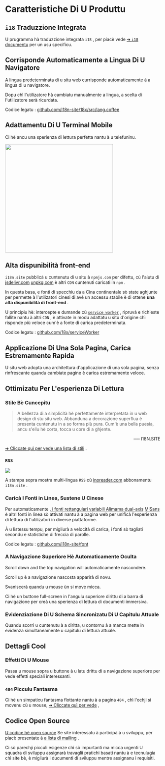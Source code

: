 # Caratteristiche Di U Produttu

## `i18` Traduzzione Integrata

U prugramma hà traduzzione integrata `i18` , per piacè vede [➔ `i18` documentu](/i18) per un usu specificu.

## Corrisponde Automaticamente a Lingua Di U Navigatore

A lingua predeterminata di u situ web currisponde automaticamente à a lingua di u navigatore.

Dopu chì l'utilizatore hà cambiatu manualmente a lingua, a scelta di l'utilizatore serà ricurdata.

Codice legatu : [github.com/i18n-site/18x/src/lang.coffee](https://github.com/i18n-site/18x/blob/main/src/lang.coffee)

## Adattamentu Di U Terminal Mobile

Ci hè ancu una sperienza di lettura perfetta nantu à u telefuninu.

<img src="//p.3ti.site/1721379497.avif" width="350px">

## <a rel=id href="#ha" id="ha"></a> Alta dispunibilità front-end

`i18n.site` pubblicà u cuntenutu di u situ à `npmjs.com` per difettu, cù l'aiutu di [jsdelivr.com](//jsdelivr.com) [unpkg.com](//unpkg.com) è altri `CDN` cuntenuti caricati in `npm` .

In questa basa, e fonti di specchiu da a Cina continentale sò state aghjunte per permette à l'utilizatori cinesi di avè un accessu stabile è di ottene **una alta dispunibilità di front-end** .

U principiu hè: intercepte e dumande cù [`service worker`](https://developer.mozilla.org/docs/Web/API/Service_Worker_API) , ripruvà e richieste fallite nantu à altri `CDN` , è attivate in modu adattatu u situ d'origine chì risponde più veloce cum'è a fonte di carica predeterminata.

Codice legatu : [github.com/18x/serviceWorker](https://github.com/i18n-site/18x/tree/main/serviceWorker)

## Applicazione Di Una Sola Pagina, Carica Estremamente Rapida

U situ web adopta una architettura d'applicazione di una sola pagina, senza rinfrescante quandu cambiate pagine è carica estremamente veloce.

## Ottimizatu Per L'esperienza Di Lettura

### Stile Bè Cuncepitu

> A bellezza di a simplicità hè perfettamente interpretata in u web design di stu situ web.
> Abbanduna a decorazione superflua è presenta cuntenutu in a so forma più pura.
> Cum'è una bella puesia, ancu s'ellu hè corta, tocca u core di a ghjente.

<p style="text-align:right">── I18N.SITE</p>

[➔ Cliccate quì per vede una lista di stili](/i18n.site/md/styl) .

### `RSS`

![](//p.3ti.site/1725541085.avif)

A stampa sopra mostra multi-lingua `RSS` cù [inoreader.com](//inoreader.com) abbonamentu `i18n.site` .

### Caricà I Fonti in Linea, Sustene U Cinese

Per automaticamente [, i fonti rettangulari variabili Alimama dual-axis](https://www.iconfont.cn/fonts/detail?cnid=pOvFIr086ADR) [MiSans](https://hyperos.mi.com/font/zh/download/) è altri fonti in linea sò attivati nantu à a pagina web per unificà l'esperienza di lettura di l'utilizatori in diverse piattaforme.

À u listessu tempu, per migliurà a velocità di carica, i fonti sò tagliati secondu e statistiche di freccia di parolle.

Codice legatu : [github.com/i18n-site/font](https://github.com/i18n-site/font)

### A Navigazione Superiore Hè Automaticamente Oculta

Scroll down and the top navigation will automaticamente nascondere.

Scroll up è a navigazione nascosta apparirà di novu.

Svaniscerà quandu u mouse ùn si move micca.

Ci hè un buttone full-screen in l'angulu superiore dirittu di a barra di navigazione per creà una sperienza di lettura di documenti immersiva.

### Evidenziazione Di U Schema Sincronizatu Di U Capitulu Attuale

Quandu scorri u cuntenutu à a diritta, u contornu à a manca mette in evidenza simultaneamente u capitulu di lettura attuale.

## Dettagli Cool

### Effetti Di U Mouse

Passa u mouse sopra u buttone à u latu drittu di a navigazione superiore per vede effetti speciali interessanti.

### `404` Picculu Fantasma

Ci hè un simpaticu fantasma flottante nantu à a pagina `404` , chì l'ochji si movenu cù u mouse, [➔ Cliccate quì per vede](/404) ,

## Codice Open Source

[U codice hè open source](/i18n.site/c/src) Se site interessatu à participà à u sviluppu, per piacè presentate à [a lista di mailing](//groups.google.com/u/2/g/i18n-site) .

Ci sò parechji picculi esigenze chì sò impurtanti ma micca urgenti U squadra di sviluppu assignarà travaglii pratichi basati nantu à e tecnulugia chì site bè, è migliurà i ducumenti di sviluppu mentre assignanu i requisiti.
